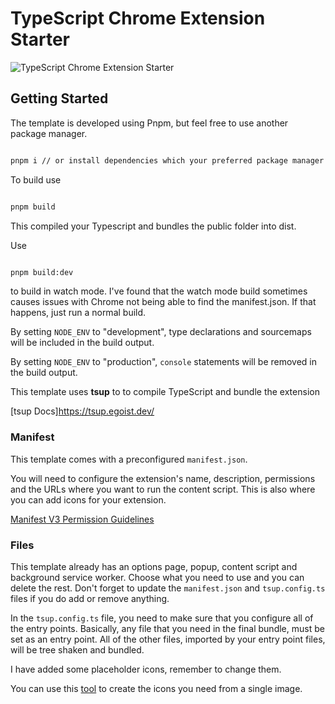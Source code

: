# TypeScript Chrome Extension Starter

![TypeScript Chrome Extension Starter](https://github.com/benjaminrae/ts-chrome-extension-starter/assets/63359209/bef7af1d-c073-49e2-a254-18e3775ddb7b)

## Getting Started 

The template is developed using Pnpm, but feel free to use another package manager. 

```sh 

pnpm i // or install dependencies which your preferred package manager

```

To build use 

```sh 

pnpm build

```

This compiled your Typescript and bundles the public folder into dist. 

Use 

```sh 

pnpm build:dev

```
 to build in watch mode. I've found that the watch mode build sometimes causes issues with Chrome
 not being able to find the manifest.json. If that happens, just run a normal build.

By setting `NODE_ENV` to "development", type declarations and sourcemaps will be included in the
build output.

By setting `NODE_ENV` to "production", `console` statements will be removed in the build output.

This template uses **tsup** to to compile TypeScript and bundle the extension

[tsup Docs]https://tsup.egoist.dev/

### Manifest

This template comes with a preconfigured `manifest.json`. 

You will need to configure the extension's name, description, permissions and the URLs where you want to run the content script. This is also where you can add icons for your extension.

[Manifest V3 Permission
Guidelines](https://developer.chrome.com/docs/extensions/mv3/permission_warnings/)

### Files

This template already has an options page, popup, content script and background service worker.
Choose what you need to use and you can delete the rest. Don't forget to update the `manifest.json`
and `tsup.config.ts` files if you do add or remove anything. 

In the `tsup.config.ts` file, you need to make sure that you configure all of the entry points.
Basically, any file that you need in the final bundle, must be set as an entry point. All of the
other files, imported by your entry point files, will be tree shaken and bundled.

I have added some placeholder icons, remember to change them. 

You can use this [tool](https://alexleybourne.github.io/chrome-extension-icon-generator/) to create
the icons you need from a single image.
